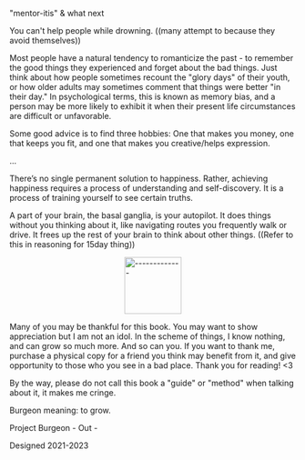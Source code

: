 "mentor-itis" & what next

You can't help people while drowning. ((many attempt to because they avoid themselves))

Most people have a natural tendency to romanticize the past - to remember the good things they experienced and forget about the bad things. Just think about how people sometimes recount the "glory days" of their youth, or how older adults may sometimes comment that things were better "in their day." In psychological terms, this is known as memory bias, and a person may be more likely to exhibit it when their present life circumstances are difficult or unfavorable.


Some good advice is to find three hobbies: One that makes you money, one that keeps you fit, and one that makes you creative/helps expression.

...

There’s no single permanent solution to happiness. Rather, achieving happiness requires a process of understanding and self-discovery. It is a process of training yourself to see certain truths.

A part of your brain, the basal ganglia, is your autopilot. It does things without you thinking about it, like navigating routes you frequently walk or drive. It frees up the rest of your brain to think about other things. ((Refer to this in reasoning for 15day thing))

<div style="display:flex; justify-content:center; margin-top:10px;margin-bottom:10px;"><img alt="-------------" src="http://localhost:8080/md_images/divider_1.png" height="100px"></div>

Many of you may be thankful for this book. You may want to show appreciation but I am not an idol. In the scheme of things, I know nothing, and can grow so much more. And so can you. If you want to thank me, purchase a physical copy for a friend you think may benefit from it, and give opportunity to those who you see in a bad place. Thank you for reading! <3

By the way, please do not call this book a "guide" or "method" when talking about it, it makes me cringe.

Burgeon meaning: to grow.

Project Burgeon - Out -

Designed 2021-2023